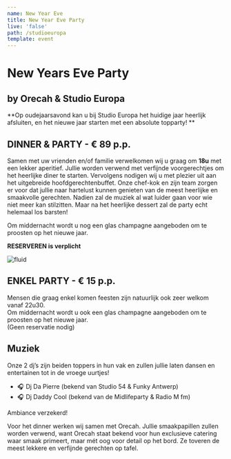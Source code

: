 ```yaml
---
name: New Year Eve
title: New Year Eve Party
live: 'false'
path: /studioeuropa
template: event
---
```

# New Years Eve Party

## by Orecah & Studio Europa

**Op oudejaarsavond kan u bij Studio Europa het huidige jaar heerlijk afsluiten, en het nieuwe jaar starten met een absolute topparty! **

## DINNER & PARTY - € 89 p.p.

Samen met uw vrienden en/of familie verwelkomen wij u graag om **18u** met een lekker aperitief. Jullie worden verwend met verfijnde voorgerechtjes om het heerlijke diner te starten. 
Vervolgens nodigen wij u met plezier uit aan het uitgebreide hoofdgerechtenbuffet. Onze chef-kok en zijn team zorgen er voor dat jullie naar hartelust kunnen genieten van de meest heerlijke en smaakvolle gerechten. 
Nadien zal de muziek al wat luider gaan voor wie niet meer kan stilzitten. Maar na het heerlijke dessert zal de party echt helemaal los barsten!

Om middernacht wordt u nog een glas champagne aangeboden om te proosten op het nieuwe jaar. 

**RESERVEREN is verplicht**

![fluid](/assets/img/22-april_gala-avond_dsc2655.jpg)

## ENKEL PARTY - € 15 p.p.

Mensen die graag enkel komen feesten zijn natuurlijk ook zeer welkom vanaf 22u30. \
Om middernacht wordt u ook een glas champagne aangeboden om te proosten op het nieuwe jaar. \
(Geen reservatie nodig) 

## Muziek

Onze 2 dj’s zijn beiden toppers in hun vak en zullen jullie laten dansen en entertainen tot in de vroege uurtjes! 

* 🎧 Dj Da Pierre (bekend van Studio 54 & Funky Antwerp)
* 🎧 Dj Daddy Cool (bekend van de Midlifeparty & Radio M fm)

Ambiance verzekerd! 

Voor het dinner werken wij samen met Orecah. Jullie smaakpapillen zullen worden verwend, want Orecah staat bekend voor hun exclusieve catering waar smaak primeert, maar mét oog voor detail op het bord. Ze toveren de meest lekkere en verfijnde gerechten op tafel.
